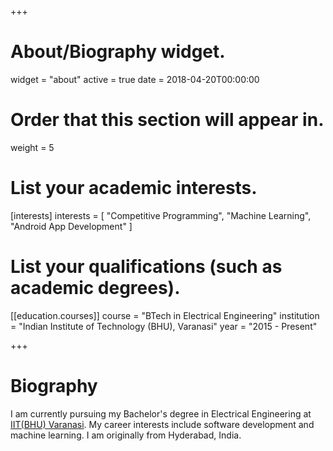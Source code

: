 +++
# About/Biography widget.
widget = "about"
active = true
date = 2018-04-20T00:00:00

# Order that this section will appear in.
weight = 5

# List your academic interests.
[interests]
  interests = [
    "Competitive Programming",
    "Machine Learning",
    "Android App Development"
  ]

# List your qualifications (such as academic degrees).
[[education.courses]]
  course = "BTech in Electrical Engineering"
  institution = "Indian Institute of Technology (BHU), Varanasi"
  year = "2015 - Present"
 
+++

# Biography

I am currently pursuing my Bachelor's degree in Electrical Engineering at [IIT(BHU) Varanasi](http://www.iitbhu.ac.in). My career interests include software development and machine learning. I am originally from Hyderabad, India.